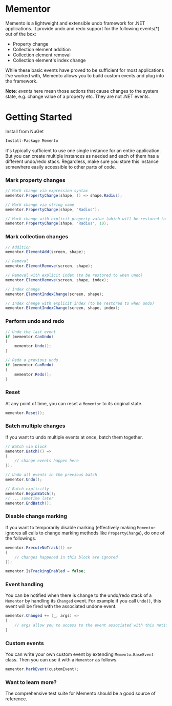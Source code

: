 # Mementor

Memento is a lightweight and extensible undo framework for .NET applications.
It provide undo and redo support for the following events(*) out of the box:  

* Property change
* Collection element addition
* Collection element removal
* Collection element's index change

While these basic events have proved to be sufficient for most applications I've worked with, 
Memento allows you to build custom events and plug into the framework.

**Note**: *events* here mean those actions that cause changes to the system state, e.g. change
value of a property etc. They are not .NET events.

# Getting Started

Install from NuGet

```csharp
Install-Package Memento
```

It's typically sufficient to use one single instance for an entire application. 
But you can create multiple instances as needed and each of them has a different undo/redo
stack. Regardless, make sure you store this instance somewhere easily accessible to other
parts of code.

### Mark property changes

```csharp
// Mark change via expression syntax
mementor.PropertyChange(shape, () => shape.Radius);

// Mark change via string name
mementor.PropertyChange(shape, "Radius");

// Mark change with explicit property value (which will be restored to when undo)
mementor.PropertyChange(shape, "Radius", 10);
```

### Mark collection changes

```csharp
// Addition
mementor.ElementAdd(screen, shape);

// Removal
mementor.ElementRemove(screen, shape);

// Removal with explicit index (to be restored to when undo)
mementor.ElementRemove(screen, shape, index);

// Index change
mementor.ElementIndexChange(screen, shape);

// Index change with explicit index (to be restored to when undo)
mementor.ElementIndexChange(screen, shape, index);
```

### Perform undo and redo

```csharp
// Undo the last event
if (mementor.CanUndo)
{
    mementor.Undo();
}

// Redo a previous undo
if (mementor.CanRedo)
{
    mementor.Redo();
}
```

### Reset

At any point of time, you can reset a `Mementor` to its original state.

```csharp
mementor.Reset();
```

### Batch multiple changes

If you want to undo multiple events at once, batch them together.

```csharp
// Batch via block
mementor.Batch(() =>
{
    // change events happen here
});

// Undo all events in the previous batch
mementor.Undo(); 

// Batch explicitly
mementor.BeginBatch();
// ... sometime later
mementor.EndBatch(); 
```

### Disable change marking

If you want to temporarily disable marking (effectively making `Mementor` ignores
all calls to change marking methods like `PropertyChange`), do one of the followings.

```csharp
mementor.ExecuteNoTrack(() =>
{ 
    // changes happened in this block are ignored
});

mementor.IsTrackingEnabled = false;
```

### Event handling

You can be notified when there is change to the undo/redo stack of a `Mementor` 
by handling its `Changed` event. For example if you call `Undo()`, this event
will be fired with the associated undone event.

```csharp
mementor.Changed += (_, args) =>
{
    // args allow you to access to the event associated with this notification
}
```

### Custom events

You can write your own custom event by extending `Memento.BaseEvent` class.
Then you can use it with a `Mementor` as follows.

```csharp
mementor.MarkEvent(customEvent);
```

### Want to learn more?
The comprehensive test suite for Memento should be a good source of reference.